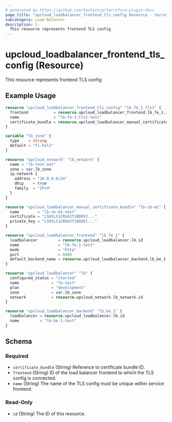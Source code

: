 ```yaml
---
# generated by https://github.com/hashicorp/terraform-plugin-docs
page_title: "upcloud_loadbalancer_frontend_tls_config Resource - terraform-provider-upcloud"
subcategory: Load Balancer
description: |-
  This resource represents frontend TLS config
---
```


# upcloud_loadbalancer_frontend_tls_config (Resource)

This resource represents frontend TLS config

## Example Usage

```terraform
resource "upcloud_loadbalancer_frontend_tls_config" "lb_fe_1_tls1" {
  frontend           = resource.upcloud_loadbalancer_frontend.lb_fe_1.id
  name               = "lb-fe-1-tls1-test"
  certificate_bundle = resource.upcloud_loadbalancer_manual_certificate_bundle.lb-cb-m1.id
}

variable "lb_zone" {
  type    = string
  default = "fi-hel2"
}

resource "upcloud_network" "lb_network" {
  name = "lb-test-net"
  zone = var.lb_zone
  ip_network {
    address = "10.0.0.0/24"
    dhcp    = true
    family  = "IPv4"
  }
}

resource "upcloud_loadbalancer_manual_certificate_bundle" "lb-cb-m1" {
  name        = "lb-cb-m1-test"
  certificate = "LS0tLS1CRUdJTiBDRVJ..."
  private_key = "LS0tLS1CRUdJTiBQUkl..."
}

resource "upcloud_loadbalancer_frontend" "lb_fe_1" {
  loadbalancer         = resource.upcloud_loadbalancer.lb.id
  name                 = "lb-fe-1-test"
  mode                 = "http"
  port                 = 8080
  default_backend_name = resource.upcloud_loadbalancer_backend.lb_be_1.name
}

resource "upcloud_loadbalancer" "lb" {
  configured_status = "started"
  name              = "lb-test"
  plan              = "development"
  zone              = var.lb_zone
  network           = resource.upcloud_network.lb_network.id
}

resource "upcloud_loadbalancer_backend" "lb_be_1" {
  loadbalancer = resource.upcloud_loadbalancer.lb.id
  name         = "lb-be-1-test"
}
```

<!-- schema generated by tfplugindocs -->
## Schema

### Required

- `certificate_bundle` (String) Reference to certificate bundle ID.
- `frontend` (String) ID of the load balancer frontend to which the TLS config is connected.
- `name` (String) The name of the TLS config must be unique within service frontend.

### Read-Only

- `id` (String) The ID of this resource.


